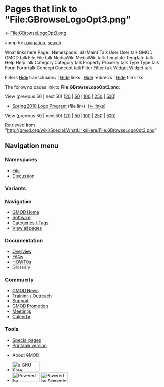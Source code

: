 <div id="mw-page-base" class="noprint">

</div>

<div id="mw-head-base" class="noprint">

</div>

<div id="content" class="mw-body" role="main">

<span id="top"></span>

<div id="mw-js-message" style="display:none;">

</div>



# <span dir="auto">Pages that link to "File:GBrowseLogoOpt3.png"</span>

<div id="bodyContent">

<div id="contentSub">

←
[File:GBrowseLogoOpt3.png](/wiki/File:GBrowseLogoOpt3.png "File:GBrowseLogoOpt3.png")

</div>

<div id="jump-to-nav" class="mw-jump">

Jump to: [navigation](#mw-navigation), [search](#p-search)

</div>

<div id="mw-content-text">

What links here Page:  Namespace:  all (Main) Talk User User talk GMOD
GMOD talk File File talk MediaWiki MediaWiki talk Template Template talk
Help Help talk Category Category talk Property Property talk Type Type
talk Form Form talk Concept Concept talk Filter Filter talk Widget
Widget talk

Filters
[Hide](/mediawiki/index.php?title=Special:WhatLinksHere/File:GBrowseLogoOpt3.png&hidetrans=1 "Special:WhatLinksHere/File:GBrowseLogoOpt3.png")
transclusions \|
[Hide](/mediawiki/index.php?title=Special:WhatLinksHere/File:GBrowseLogoOpt3.png&hidelinks=1 "Special:WhatLinksHere/File:GBrowseLogoOpt3.png")
links \|
[Hide](/mediawiki/index.php?title=Special:WhatLinksHere/File:GBrowseLogoOpt3.png&hideredirs=1 "Special:WhatLinksHere/File:GBrowseLogoOpt3.png")
redirects \|
[Hide](/mediawiki/index.php?title=Special:WhatLinksHere/File:GBrowseLogoOpt3.png&hideimages=1 "Special:WhatLinksHere/File:GBrowseLogoOpt3.png")
file links

The following pages link to
**[File:GBrowseLogoOpt3.png](/wiki/File:GBrowseLogoOpt3.png "File:GBrowseLogoOpt3.png")**:

View (previous 50 \| next 50)
([20](/mediawiki/index.php?title=Special:WhatLinksHere/File:GBrowseLogoOpt3.png&limit=20 "Special:WhatLinksHere/File:GBrowseLogoOpt3.png")
\|
[50](/mediawiki/index.php?title=Special:WhatLinksHere/File:GBrowseLogoOpt3.png&limit=50 "Special:WhatLinksHere/File:GBrowseLogoOpt3.png")
\|
[100](/mediawiki/index.php?title=Special:WhatLinksHere/File:GBrowseLogoOpt3.png&limit=100 "Special:WhatLinksHere/File:GBrowseLogoOpt3.png")
\|
[250](/mediawiki/index.php?title=Special:WhatLinksHere/File:GBrowseLogoOpt3.png&limit=250 "Special:WhatLinksHere/File:GBrowseLogoOpt3.png")
\|
[500](/mediawiki/index.php?title=Special:WhatLinksHere/File:GBrowseLogoOpt3.png&limit=500 "Special:WhatLinksHere/File:GBrowseLogoOpt3.png"))

- [Spring 2010 Logo
  Program](/wiki/Spring_2010_Logo_Program "Spring 2010 Logo Program")
  (file link) ‎ <span class="mw-whatlinkshere-tools">([←
  links](/mediawiki/index.php?title=Special:WhatLinksHere&target=Spring+2010+Logo+Program "Special:WhatLinksHere"))</span>

View (previous 50 \| next 50)
([20](/mediawiki/index.php?title=Special:WhatLinksHere/File:GBrowseLogoOpt3.png&limit=20 "Special:WhatLinksHere/File:GBrowseLogoOpt3.png")
\|
[50](/mediawiki/index.php?title=Special:WhatLinksHere/File:GBrowseLogoOpt3.png&limit=50 "Special:WhatLinksHere/File:GBrowseLogoOpt3.png")
\|
[100](/mediawiki/index.php?title=Special:WhatLinksHere/File:GBrowseLogoOpt3.png&limit=100 "Special:WhatLinksHere/File:GBrowseLogoOpt3.png")
\|
[250](/mediawiki/index.php?title=Special:WhatLinksHere/File:GBrowseLogoOpt3.png&limit=250 "Special:WhatLinksHere/File:GBrowseLogoOpt3.png")
\|
[500](/mediawiki/index.php?title=Special:WhatLinksHere/File:GBrowseLogoOpt3.png&limit=500 "Special:WhatLinksHere/File:GBrowseLogoOpt3.png"))

</div>

<div class="printfooter">

Retrieved from
"<http://gmod.org/wiki/Special:WhatLinksHere/File:GBrowseLogoOpt3.png>"

</div>

<div id="catlinks" class="catlinks catlinks-allhidden">

</div>

<div class="visualClear">

</div>

</div>

</div>

<div id="mw-navigation">

## Navigation menu

<div id="mw-head">



<div id="left-navigation">

<div id="p-namespaces" class="vectorTabs" role="navigation"
aria-labelledby="p-namespaces-label">

### Namespaces

- <span id="ca-nstab-image"><a href="/wiki/File:GBrowseLogoOpt3.png" accesskey="c"
  title="View the file page [c]">File</a></span>
- <span id="ca-talk"><a
  href="/mediawiki/index.php?title=File_talk:GBrowseLogoOpt3.png&amp;action=edit&amp;redlink=1"
  accesskey="t"
  title="Discussion about the content page [t]">Discussion</a></span>

</div>

<div id="p-variants" class="vectorMenu emptyPortlet" role="navigation"
aria-labelledby="p-variants-label">

### 

### Variants[](#)

<div class="menu">

</div>

</div>

</div>

<div id="right-navigation">





</div>



</div>

</div>

</div>

<div id="mw-panel">

<div id="p-logo" role="banner">

<a href="/wiki/Main_Page"
style="background-image: url(http://gmod.org/images/GMOD-cogs.png);"
title="Visit the main page"></a>

</div>

<div id="p-Navigation" class="portal" role="navigation"
aria-labelledby="p-Navigation-label">

### Navigation

<div class="body">

- <span id="n-GMOD-Home">[GMOD Home](/wiki/Main_Page)</span>
- <span id="n-Software">[Software](/wiki/GMOD_Components)</span>
- <span id="n-Categories-.2F-Tags">[Categories /
  Tags](/wiki/Categories)</span>
- <span id="n-View-all-pages">[View all
  pages](/wiki/Special:AllPages)</span>

</div>

</div>

<div id="p-Documentation" class="portal" role="navigation"
aria-labelledby="p-Documentation-label">

### Documentation

<div class="body">

- <span id="n-Overview">[Overview](/wiki/Overview)</span>
- <span id="n-FAQs">[FAQs](/wiki/Category:FAQ)</span>
- <span id="n-HOWTOs">[HOWTOs](/wiki/Category:HOWTO)</span>
- <span id="n-Glossary">[Glossary](/wiki/Glossary)</span>

</div>

</div>

<div id="p-Community" class="portal" role="navigation"
aria-labelledby="p-Community-label">

### Community

<div class="body">

- <span id="n-GMOD-News">[GMOD News](/wiki/GMOD_News)</span>
- <span id="n-Training-.2F-Outreach">[Training /
  Outreach](/wiki/Training_and_Outreach)</span>
- <span id="n-Support">[Support](/wiki/Support)</span>
- <span id="n-GMOD-Promotion">[GMOD
  Promotion](/wiki/GMOD_Promotion)</span>
- <span id="n-Meetings">[Meetings](/wiki/Meetings)</span>
- <span id="n-Calendar">[Calendar](/wiki/Calendar)</span>

</div>

</div>

<div id="p-tb" class="portal" role="navigation"
aria-labelledby="p-tb-label">

### Tools

<div class="body">

- <span id="t-specialpages"><a href="/wiki/Special:SpecialPages" accesskey="q"
  title="A list of all special pages [q]">Special pages</a></span>
- <span id="t-print"><a
  href="/mediawiki/index.php?title=Special:WhatLinksHere/File:GBrowseLogoOpt3.png&amp;printable=yes"
  rel="alternate" accesskey="p"
  title="Printable version of this page [p]">Printable version</a></span>

</div>

</div>

</div>

</div>

<div id="footer" role="contentinfo">

- <span id="footer-places-about">[About
  GMOD](/wiki/GMOD:About "GMOD:About")</span>

<!-- -->

- <span id="footer-copyrightico">[<img src="http://www.gnu.org/graphics/gfdl-logo-small.png" width="88"
  height="31" alt="a GNU Free Documentation License" />](http://www.gnu.org/licenses/fdl-1.3.html)</span>
- <span id="footer-poweredbyico">[<img src="/mediawiki/skins/common/images/poweredby_mediawiki_88x31.png"
  width="88" height="31" alt="Powered by MediaWiki" />](//www.mediawiki.org/)
  [<img
  src="/mediawiki/extensions/SemanticMediaWiki/includes/../resources/images/smw_button.png"
  width="88" height="31" alt="Powered by Semantic MediaWiki" />](https://www.semantic-mediawiki.org/wiki/Semantic_MediaWiki)</span>

<div style="clear:both">

</div>

</div>

